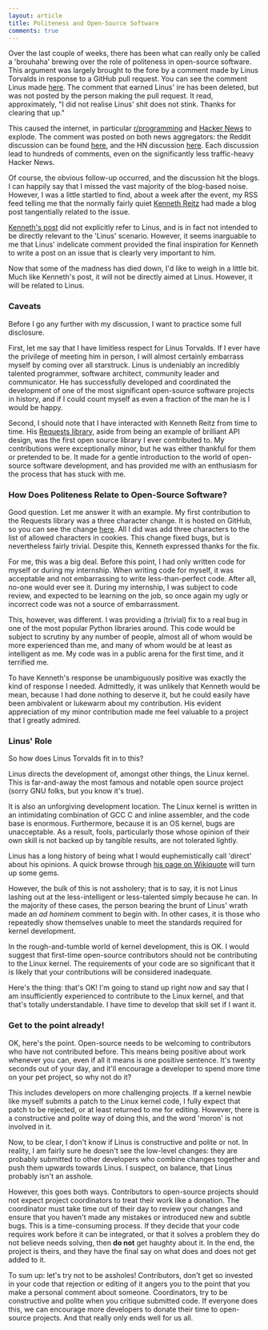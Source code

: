 ```yaml
---
layout: article
title: Politeness and Open-Source Software
comments: true
---
```


Over the last couple of weeks, there has been what can really only be called a
'brouhaha' brewing over the role of politeness in open-source software. This
argument was largely brought to the fore by a comment made by Linus Torvalds
in response to a GitHub pull request. You can see the comment Linus made
[here](https://github.com/torvalds/linux/pull/17#issuecomment-5659970). The
comment that earned Linus' ire has been deleted, but was not posted by the
person making the pull request. It read, approximately, "I did not realise
Linus' shit does not stink. Thanks for clearing that up."

This caused the internet, in particular
[r/programming](http://www.reddit.com/r/programming) and
[Hacker News](https://news.ycombinator.com/) to explode. The comment was
posted on both news aggregators: the Reddit discussion can be found
[here](http://www.reddit.com/r/programming/comments/tionj/linus_torvalds_doesnt_do_github_pull_requests/),
and the HN discussion [here](http://news.ycombinator.com/item?id=3960876).
Each discussion lead to hundreds of comments, even on the significantly less
traffic-heavy Hacker News.

Of course, the obvious follow-up occurred, and the discussion hit the blogs. I
can happily say that I missed the vast majority of the blog-based noise.
However, I was a little startled to find, about a week after the event, my RSS
feed telling me that the normally fairly quiet
[Kenneth Reitz](http://kennethreitz.com/) had made a blog post tangentially
related to the issue.

[Kenneth's post](http://kennethreitz.com/be-cordial-or-be-on-your-way.html)
did not explicitly refer to Linus, and is in fact not intended to be directly
relevant to the 'Linus' scenario. However, it seems inarguable to me that
Linus' indelicate comment provided the final inspiration for Kenneth to write
a post on an issue that is clearly very important to him.

Now that some of the madness has died down, I'd like to weigh in a little bit.
Much like Kenneth's post, it will not be directly aimed at Linus. However, it
will be related to Linus.

### Caveats

Before I go any further with my discussion, I want to practice some full
disclosure.

First, let me say that I have limitless respect for Linus Torvalds. If I ever
have the privilege of meeting him in person, I will almost certainly embarrass
myself by coming over all starstruck. Linus is undeniably an incredibly
talented programmer, software architect, community leader and communicator. He
has successfully developed and coordinated the development of one of the most
significant open-source software projects in history, and if I could count
myself as even a fraction of the man he is I would be happy.

Second, I should note that I have interacted with Kenneth Reitz from time to
time. His [Requests library](https://github.com/kennethreitz/requests), aside
from being an example of brilliant API design, was the first open source
library I ever contributed to. My contributions were exceptionally minor, but
he was either thankful for them or pretended to be. It made for a gentle
introduction to the world of open-source software development, and has
provided me with an enthusiasm for the process that has stuck with me.

### How Does Politeness Relate to Open-Source Software?

Good question. Let me answer it with an example. My first contribution to the
Requests library was a three character change. It is hosted on GitHub, so you
can see the change [here](https://github.com/kennethreitz/requests/pull/425).
All I did was add three characters to the list of allowed characters in
cookies. This change fixed bugs, but is nevertheless fairly trivial. Despite
this, Kenneth expressed thanks for the fix.

For me, this was a big deal. Before this point, I had only written code for
myself or during my internship. When writing code for myself, it was
acceptable and not embarrassing to write less-than-perfect code. After all,
no-one would ever see it. During my internship, I was subject to code review,
and expected to be learning on the job, so once again my ugly or incorrect
code was not a source of embarrassment.

This, however, was different. I was providing a (trivial) fix to a real bug
in one of the most popular Python libraries around. This code would be
subject to scrutiny by any number of people, almost all of whom would be more
experienced than me, and many of whom would be at least as intelligent as me.
My code was in a public arena for the first time, and it terrified me.

To have Kenneth's response be unambiguously positive was exactly the kind of
response I needed. Admittedly, it was unlikely that Kenneth would be mean,
because I had done nothing to deserve it, but he could easily have been
ambivalent or lukewarm about my contribution. His evident appreciation of my
minor contribution made me feel valuable to a project that I greatly admired.


### Linus' Role

So how does Linus Torvalds fit in to this?

Linus directs the development of, amongst other things, the Linux kernel. This
is far-and-away the most famous and notable open source project (sorry GNU
folks, but you know it's true).

It is also an unforgiving development location. The Linux kernel is written in
an intimidating combination of GCC C and inline assembler, and the code base
is enormous. Furthermore, because it is an OS kernel, bugs are unacceptable.
As a result, fools, particularly those whose opinion of their own skill is not
backed up by tangible results, are not tolerated lightly.

Linus has a long history of being what I would euphemistically call 'direct'
about his opinions. A quick browse through
[his page on Wikiquote](http://en.wikiquote.org/wiki/Linus_Torvalds) will
turn up some gems.

However, the bulk of this is not assholery; that is to say, it is not Linus
lashing out at the less-intelligent or less-talented simply because he can.
In the majority of these cases, the person bearing the brunt of Linus' wrath
made an *ad hominem* comment to begin with. In other cases, it is those who
repeatedly show themselves unable to meet the standards required for kernel
development.

In the rough-and-tumble world of kernel development, this is OK. I would
suggest that first-time open-source contributors should not be contributing
to the Linux kernel. The requirements of your code are so significant that it
is likely that your contributions will be considered inadequate.

Here's the thing: that's OK! I'm going to stand up right now and say that I am
insufficiently experienced to contribute to the Linux kernel, and that that's
totally understandable. I have time to develop that skill set if I want it.

### Get to the point already!

OK, here's the point. Open-source needs to be welcoming to contributors who
have not contributed before. This means being positive about work whenever you
can, even if all it means is one positive sentence. It's twenty seconds out of
your day, and it'll encourage a developer to spend more time on your pet
project, so why not do it?

This includes developers on more challenging projects. If a kernel newbie like
myself submits a patch to the Linux kernel code, I fully expect that patch to
be rejected, or at least returned to me for editing. However, there is a
constructive and polite way of doing this, and the word 'moron' is not
involved in it.

Now, to be clear, I don't know if Linus is constructive and polite or not. In
reality, I am fairly sure he doesn't see the low-level changes: they are
probably submitted to other developers who combine changes together and push
them upwards towards Linus. I suspect, on balance, that Linus probably isn't
an asshole.

However, this goes both ways. Contributors to open-source projects should not
expect project coordinators to treat their work like a donation. The
coordinator must take time out of their day to review your changes and ensure
that you haven't made any mistakes or introduced new and subtle bugs. This is
a time-consuming process. If they decide that your code requires work before
it can be integrated, or that it solves a problem they do not believe needs
solving, then **do not** get haughty about it. In the end, the project is
theirs, and they have the final say on what does and does not get added to it.

To sum up: let's try not to be assholes! Contributors, don't get so invested
in your code that rejection or editing of it angers you to the point that you
make a personal comment about someone. Coordinators, try to be constructive
and polite when you critique submitted code. If everyone does this, we can
encourage more developers to donate their time to open-source projects. And
that really only ends well for us all.

